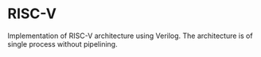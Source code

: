 # RISC-V
Implementation of RISC-V architecture using Verilog. The architecture is of single process without pipelining. 
